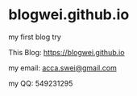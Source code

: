 # blogwei.github.io
my first blog try

This Blog: https://blogwei.github.io

my email: acca.swei@gmail.com

my QQ: 549231295

